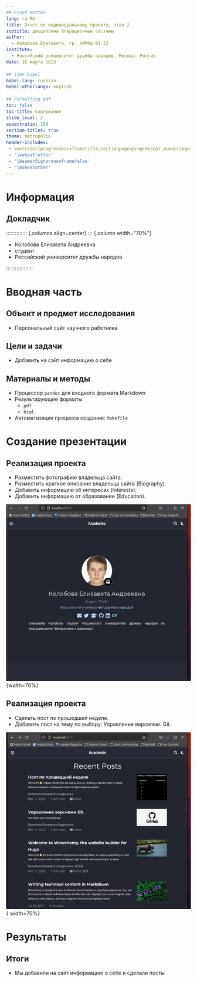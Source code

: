 ```yaml
---
## Front matter
lang: ru-RU
title: Отчет по индивидуальному проекту, этап 2
subtitle: дисциплина Операционные системы
author:
  - Колобова Елизавета, гр. НММбд-01-22
institute:
  - Российский университет дружбы народов, Москва, Россия
date: 16 марта 2023

## i18n babel
babel-lang: russian
babel-otherlangs: english

## Formatting pdf
toc: false
toc-title: Содержание
slide_level: 2
aspectratio: 169
section-titles: true
theme: metropolis
header-includes:
 - \metroset{progressbar=frametitle,sectionpage=progressbar,numbering=fraction}
 - '\makeatletter'
 - '\beamer@ignorenonframefalse'
 - '\makeatother'
---
```


# Информация

## Докладчик

:::::::::::::: {.columns align=center}
::: {.column width="70%"}

  * Колобова Елизавета Андреевна
  * студент
  * Российский университет дружбы народов

:::
::::::::::::::

# Вводная часть

## Объект и предмет исследования

- Персональный сайт научного работника

## Цели и задачи

- Добавить на сайт информацию о себе

## Материалы и методы

- Процессор `pandoc` для входного формата Markdown
- Результирующие форматы
	- `pdf`
	- `html`
- Автоматизация процесса создания: `Makefile`

# Создание презентации


## Реализация проекта 
- Разместить фотографию владельца сайта.
- Разместить краткое описание владельца сайта (Biography).
- Добавить информацию об интересах (Interests).
- Добавить информацию от образовании (Education).

![Рис. 1. Аватарка на сайте](image/p3.png){width=70%}

## Реализация проекта  
- Сделать пост по прошедшей неделе.
- Добавить пост на тему по выбору: Управление версиями. Git.

 ![Рис. 2. Посты на сайте](image/p4.png){ width=70%}
 
# Результаты

## Итоги
- Мы добавили на сайт информацию о себе и сделали посты


